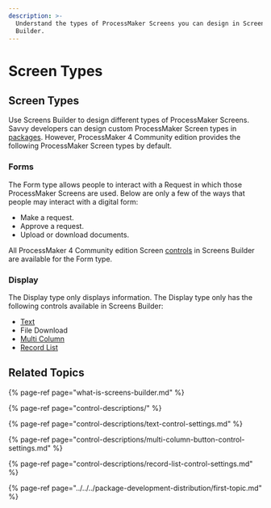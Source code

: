 ```yaml
---
description: >-
  Understand the types of ProcessMaker Screens you can design in Screens
  Builder.
---
```


# Screen Types

## Screen Types

Use Screens Builder to design different types of ProcessMaker Screens. Savvy developers can design custom ProcessMaker Screen types in [packages](../../../package-development-distribution/first-topic.md). However, ProcessMaker 4 Community edition provides the following ProcessMaker Screen types by default.

### Forms

The Form type allows people to interact with a Request in which those ProcessMaker Screens are used. Below are only a few of the ways that people may interact with a digital form:

* Make a request.
* Approve a request.
* Upload or download documents.

All ProcessMaker 4 Community edition Screen [controls](control-descriptions/) in Screens Builder are available for the Form type.

### Display

The Display type only displays information. The Display type only has the following controls available in Screens Builder:

* [Text](control-descriptions/textarea-control-settings.md)
* File Download
* [Multi Column](control-descriptions/multi-column-button-control-settings.md)
* [Record List](control-descriptions/record-list-control-settings.md)

## Related Topics

{% page-ref page="what-is-screens-builder.md" %}

{% page-ref page="control-descriptions/" %}

{% page-ref page="control-descriptions/text-control-settings.md" %}

{% page-ref page="control-descriptions/multi-column-button-control-settings.md" %}

{% page-ref page="control-descriptions/record-list-control-settings.md" %}

{% page-ref page="../../../package-development-distribution/first-topic.md" %}

